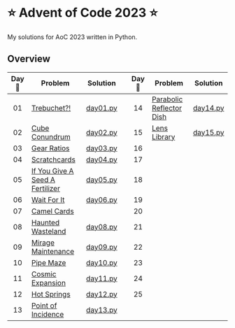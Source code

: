 # ⭐ Advent of Code 2023 ⭐

My solutions for AoC 2023 written in Python.

## Overview

| Day :christmas_tree: | Problem | Solution | | Day :christmas_tree: | Problem | Solution |
| :---: | --- | --- | --- | :---: | --- | --- |
| 01 | [Trebuchet?!](https://adventofcode.com/2023/day/1) | [day01.py](src/solutions/day01.py) || 14 | [Parabolic Reflector Dish](https://adventofcode.com/2023/day/14) | [day14.py](src/solutions/day14.py) |
| 02 | [Cube Conundrum](https://adventofcode.com/2023/day/2) | [day02.py](src/solutions/day02.py) || 15 | [Lens Library](https://adventofcode.com/2023/day/15) | [day15.py](src/solutions/day15.py) |
| 03 | [Gear Ratios](https://adventofcode.com/2023/day/3) | [day03.py](src/solutions/day03.py) || 16 | [](https://adventofcode.com/2023/day/16) | [](src/solutions/day16.py) |
| 04 | [Scratchcards](https://adventofcode.com/2023/day/4) | [day04.py](src/solutions/day04.py) || 17 | [](https://adventofcode.com/2023/day/17) | [](src/solutions/day17.py) |
| 05 | [If You Give A Seed A Fertilizer](https://adventofcode.com/2023/day/5) | [day05.py](src/solutions/day05.py) || 18 | [](https://adventofcode.com/2023/day/18) | [](src/solutions/day18.py) |
| 06 | [Wait For It](https://adventofcode.com/2023/day/6) | [day06.py](src/solutions/day06.py) || 19 | [](https://adventofcode.com/2023/day/19) | [](src/solutions/day19.py) |
| 07 | [Camel Cards](https://adventofcode.com/2023/day/7) | [](src/solutions/day07.py) || 20 | [](https://adventofcode.com/2023/day/20) | [](src/solutions/day20.py) | 
| 08 | [Haunted Wasteland](https://adventofcode.com/2023/day/8) | [day08.py](src/solutions/day08.py) || 21 | [](https://adventofcode.com/2023/day/21) | [](src/solutions/day21.py) |
| 09 | [Mirage Maintenance](https://adventofcode.com/2023/day/9) | [day09.py](src/solutions/day09.py) || 22 | [](https://adventofcode.com/2023/day/22) | [](src/solutions/day22.py) |
| 10 | [Pipe Maze](https://adventofcode.com/2023/day/10) | [day10.py](src/solutions/day10.py) || 23 | [](https://adventofcode.com/2023/day/23) | [](src/solutions/day23.py) |
| 11 | [Cosmic Expansion](https://adventofcode.com/2023/day/11) | [day11.py](src/solutions/day11.py) || 24 | [](https://adventofcode.com/2023/day/24) | [](src/solutions/day24.py) |
| 12 | [Hot Springs](https://adventofcode.com/2023/day/12) | [day12.py](src/solutions/day12.py) || 25 | [](https://adventofcode.com/2023/day/25) | [](src/solutions/day25.py) |
| 13 | [Point of Incidence](https://adventofcode.com/2023/day/13) | [day13.py](src/solutions/day13.py) |
